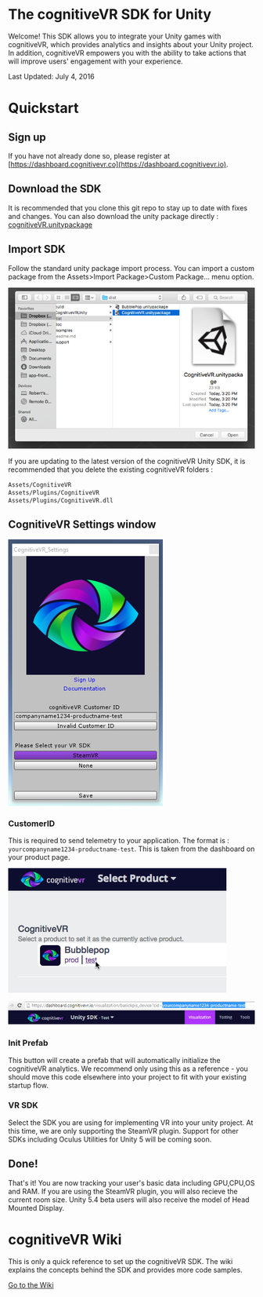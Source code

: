The cognitiveVR SDK for Unity
=========
Welcome!  This SDK allows you to integrate your Unity games with cognitiveVR, which provides analytics and insights about your Unity project.  In addition, cognitiveVR empowers you with the ability to take actions that will improve users' engagement with your experience.

Last Updated: July 4, 2016

Quickstart
=========
## Sign up
If you have not already done so, please register at
[https://dashboard.cognitivevr.co](https://dashboard.cognitivevr.io).

## Download the SDK
It is recommended that you clone this git repo to stay up to date with fixes and changes. You can also download the unity package directly : [cognitiveVR.unitypackage](https://github.com/CognitiveVR/cvr-sdk-unity/raw/master/dist/CognitiveVR.unitypackage)

## Import SDK
Follow the standard unity package import process. You can import a custom package from the Assets>Import Package>Custom Package... menu option.

![Importing the Custom Package for the cognitiveVR SDK](doc/25_import_custom_package_bubblepop.png)

If you are updating to the latest version of the cognitiveVR Unity SDK, it is recommended that you delete the existing cognitiveVR folders :
```
Assets/CognitiveVR
Assets/Plugins/CognitiveVR
Assets/Plugins/CognitiveVR.dll
```

## CognitiveVR Settings window
![cognitiveVR Settings Popup](doc/init_window.PNG)

### CustomerID
This is required to send telemetry to your application. The format is : ```yourcompanyname1234-productname-test```. This is taken from the dashboard on your product page.

![cognitiveVR Product Page](doc/13_cognitivevr_choose_product.png)


![cognitiveVR Customer ID](doc/customer_id.PNG)

### Init Prefab
This button will create a prefab that will automatically initialize the cognitiveVR analytics. We recommend only using this as a reference - you should move this code elsewhere into your project to fit with your existing startup flow.

### VR SDK
Select the SDK you are using for implementing VR into your unity project. At this time, we are only supporting the SteamVR plugin. Support for other SDKs including Oculus Utilities for Unity 5 will be coming soon.

## Done!
That's it! You are now tracking your user's basic data including GPU,CPU,OS and RAM. If you are using the SteamVR plugin, you will also recieve the current room size. Unity 5.4 beta users will also receive the model of Head Mounted Display.


cognitiveVR Wiki
=========
This is only a quick reference to set up the cognitiveVR SDK. The wiki explains the concepts behind the SDK and provides more code samples.

[Go to the Wiki](https://github.com/CognitiveVR/cvr-sdk-unity/wiki)